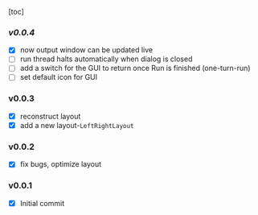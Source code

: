 [toc]

### ***v0.0.4***

- [x] now output window can be updated live
- [ ] run thread halts automatically when dialog is closed
- [ ] add a switch for the GUI to return once Run is finished (one-turn-run)
- [ ] set default icon for GUI

### v0.0.3

- [x] reconstruct layout
- [x]  add a new layout-`LeftRightLayout`

### v0.0.2

- [x] fix bugs, optimize layout

### v0.0.1

- [x] Initial commit

